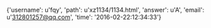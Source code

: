 {'username': u'fqy', 'path': u'xz1134/1134.html', 'answer': u'A', 'email': u'312801257@qq.com', 'time': '2016-02-22:12:34:33'}